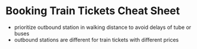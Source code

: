 # Booking Train Tickets Cheat Sheet

- prioritize outbound station in walking distance to avoid delays of tube
or buses
- outbound stations are different for train tickets with different prices
